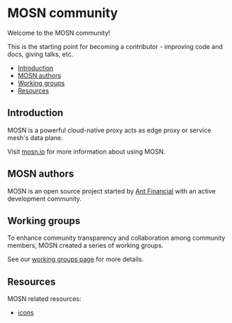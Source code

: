 # MOSN community
Welcome to the MOSN community!

This is the starting point for becoming a contributor - improving code and docs, giving talks, etc.

- [Introduction](#introduction)
- [MOSN authors](#mosn-authors)
- [Working groups](#working-groups)
- [Resources](#resources)

## Introduction

MOSN is a powerful cloud-native proxy acts as edge proxy or service mesh's data plane.

Visit [mosn.io](https://mosn.io) for more information about using MOSN.

## MOSN authors

MOSN is an open source project started by [Ant Financial](https://www.antfin.com/) with an active development community.

## Working groups

To enhance community transparency and collaboration among community members, MOSN created a series of  working groups.

See our [working groups page](WORKING-GROUPS.md) for more details.

## Resources

MOSN related resources:

- [icons](icons)